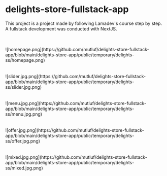 # delights-store-fullstack-app
This project is a project made by following Lamadev's course step by step. A fullstack development was conducted with NextJS.
<br/>
<br/>

<br/>
![homepage.png](https://github.com/mutluf/delights-store-fullstack-app/blob/main/delights-store-app/public/temporary/delights-ss/homepage.png)
<br/>
<br/>
<br/>
![slider.jpg.png](https://github.com/mutluf/delights-store-fullstack-app/blob/main/delights-store-app/public/temporary/delights-ss/slider.jpg.png)
<br/>
<br/>
<br/>
![menu.jpg.png](https://github.com/mutluf/delights-store-fullstack-app/blob/main/delights-store-app/public/temporary/delights-ss/menu.jpg.png)
<br/>
<br/>
<br/>
![offer.jpg.png](https://github.com/mutluf/delights-store-fullstack-app/blob/main/delights-store-app/public/temporary/delights-ss/offer.jpg.png)
<br/>
<br/>
<br/>
![mixed.jpg.png](https://github.com/mutluf/delights-store-fullstack-app/blob/main/delights-store-app/public/temporary/delights-ss/mixed.jpg.png)
<br/>
<br/>
<br/>
